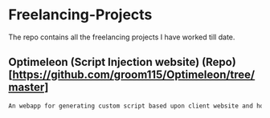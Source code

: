 # Freelancing-Projects

The repo contains all the freelancing projects I have worked till date.

## Optimeleon (Script Injection website) (Repo)[https://github.com/groom115/Optimeleon/tree/master]

```sh
An webapp for generating custom script based upon client website and how that script will be injected in the website.
```
